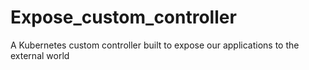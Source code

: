 # Expose_custom_controller
A Kubernetes custom controller built to expose our applications to the external world
